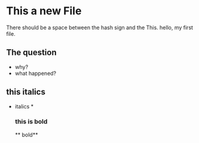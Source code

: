 # This a new File
There should be a space between the hash sign and the This.
hello, my first file.
## The question
- why?
- what happened?
## this italics
* italics *
  ### this is bold
  ** bold**
